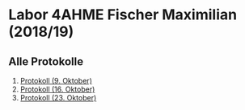 # Labor 4AHME Fischer Maximilian (2018/19)

## Alle Protokolle

1. [Protokoll (9. Oktober)](https://github.com/HTLMechatronics/m15-la1-sx/blob/fismam15/protokoll_g1_fismam15_2018-10-09.md) 
1. [Protokoll (16. Oktober)](https://github.com/HTLMechatronics/m15-la1-sx/blob/fismam15/protokoll_g1_fismam15_2018-10-16.md) 
1. [Protokoll (23. Oktober)](https://github.com/HTLMechatronics/m15-la1-sx/blob/fismam15/protokoll_g1_fismam15_2018-10-23.md) 
